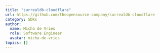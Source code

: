 ```yaml
---
title: "surrealdb-cloudflare"
url: https://github.com/theopensource-company/surrealdb-cloudflare
category: SDKs
author:
  name: Micha de Vries
  role: Software Engineer
  avatar: micha-de-vries
topics: []
---
```


